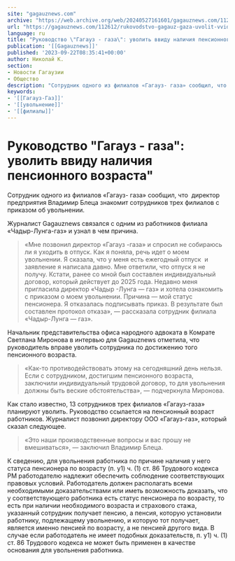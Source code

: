 ```yaml
---
site: "gagauznews.com"
archive: "https://web.archive.org/web/20240527161601/gagauznews.com/112612/rukovodstvo-gagauz-gaza-uvolit-vvidu-nalichiya-pensionnogo-vozrasta.html"
url: "https://gagauznews.com/112612/rukovodstvo-gagauz-gaza-uvolit-vvidu-nalichiya-pensionnogo-vozrasta.html"
language: ru
title: "Руководство \"Гагауз - газа\": уволить ввиду наличия пенсионного возраста\""
publication: '[[Gagauznews]]'
published: '2023-09-22T08:35:41+00:00'
author: Николай К.
section:
- Новости Гагаузии
- Общество
description: "Сотрудник одного из филиалов «Гагауз- газа» сообщил, что директор предприятия Владимир Блеца знакомит сотрудников трех филиалов с приказом об увольнении. Журналист Gagauznews связался с одним из работников филиала «Чадыр-Лунга-газ» и узнал в чем причина. «Мне позвонил директор «Гагауз -газа» и спросил не собираюсь ли я уходить в отпуск. Как я поняла, речь идет о моем увольнении. Я сказала, что у меня есть ежегодный отпуск и заявление я написала давно. Мне ответили, что отпуск я не получу. Кстати, ранее со мной был составлен индивидуальный договор, который действует до 2025 года. Недавно меня пригласила директор «Чадыр -Лунга — газ» и хотела ознакомить с […]"
keywords:
- '[[Гагауз-Газ]]'
- '[[увольнение]]'
- '[[филиалы]]'
---
```


# Руководство "Гагауз - газа": уволить ввиду наличия пенсионного возраста"

Сотрудник одного из филиалов «Гагауз- газа» сообщил, что  директор предприятия Владимир Блеца знакомит сотрудников трех филиалов с приказом об увольнении.

Журналист Gagauznews связался с одним из работников филиала «Чадыр-Лунга-газ» и узнал в чем причина.

> «Мне позвонил директор «Гагауз -газа» и спросил не собираюсь ли я уходить в отпуск. Как я поняла, речь идет о моем увольнении. Я сказала, что у меня есть ежегодный отпуск  и заявление я написала давно. Мне ответили, что отпуск я не получу. Кстати, ранее со мной был составлен индивидуальный договор, который действует до 2025 года. Недавно меня пригласила директор «Чадыр -Лунга — газ» и хотела ознакомить с приказом о моем увольнении. Причина — мой статус пенсионера. Я отказалась подписывать приказ. В результате был составлен протокол отказа», — рассказала сотрудник филиала «Чадыр-Лунга — газ».

Начальник представительства офиса народного адвоката в Комрате Светлана Миронова в интервью для Gagauznews отметила, что руководитель вправе уволить сотрудника по достижению того пенсионного возраста.

> «Как-то противодействовать этому на сегодняшний день нельзя. Если с сотрудником, достигшим пенсионного возраста, заключили индивидуальный трудовой договор, то для увольнения должны быть веские обстоятельства», — подчеркнула Миронова.

Как стало известно, 13 сотрудников трех филиалов «Гагауз-газа» планируют уволить. Руководство ссылается на пенсионный возраст работников. Журналист позвонил директору ООО «Гагауз-газ», который сказал следующее.

> «Это наши производственные вопросы и вас прошу не вмешиваться», — заключил Владимир Блеца.

К сведению, для увольнения работника по причине наличия у него статуса пенсионера по возрасту (п. y1) ч. (1) ст. 86 Трудового кодекса РМ работодателю надлежит обеспечить соблюдение соответствующих правовых условий. Работодатель должен располагать всеми необходимыми доказательствами или иметь возможность доказать, что у соответствующего работника есть статус пенсионера по возрасту, то есть при наличии необходимого возраста и страхового стажа, указанный сотрудник получает пенсию, а пенсия, которую установили работнику, подлежащему увольнению, и которую тот получает, является именно пенсией по возрасту, а не пенсией другого вида. В случае если работодатель не имеет подобных доказательств, п. y1) ч. (1) ст. 86 Трудового кодекса не может быть применен в качестве основания для увольнения работника.